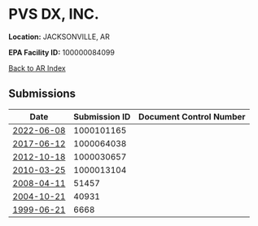 # PVS DX, INC.

**Location:** JACKSONVILLE, AR

**EPA Facility ID:** 100000084099

[Back to AR Index](../../index.md)

## Submissions

| Date | Submission ID | Document Control Number |
|------|--------------|-------------------------|
| [2022-06-08](submissions/1000101165.md) | 1000101165 |  |
| [2017-06-12](submissions/1000064038.md) | 1000064038 |  |
| [2012-10-18](submissions/1000030657.md) | 1000030657 |  |
| [2010-03-25](submissions/1000013104.md) | 1000013104 |  |
| [2008-04-11](submissions/51457.md) | 51457 |  |
| [2004-10-21](submissions/40931.md) | 40931 |  |
| [1999-06-21](submissions/6668.md) | 6668 |  |
